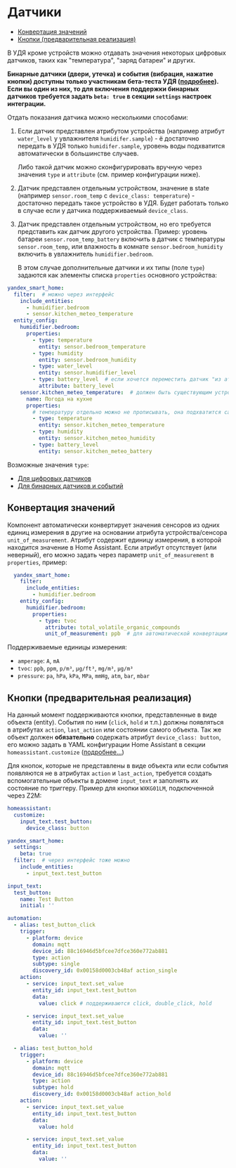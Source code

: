 
# Датчики

- [Конвертация значений](#конвертация-значений)
- [Кнопки (предварительная реализация)](#кнопки-предварительная-реализация)

В УДЯ кроме устройств можно отдавать значения некоторых цифровых датчиков, таких как "температура", "заряд батареи" и других.

**Бинарные датчики (двери, утечка) и события (вибрация, нажатие кнопки) доступны только участникам бета-теста УДЯ ([подробнее](https://yandex.ru/dev/dialogs/smart-home/doc/concepts/event.html)). Если вы один из них, то для включения поддержки бинарных датчиков требуется задать `beta: true` в секции `settings` настроек интеграции.**

Отдать показания датчика можно несколькими способами:
1. Если датчик представлен атрибутом устройства (например атрибут `water_level` у увлажнителя `humidifer.sample`) -
ё   достаточно передать в УДЯ только `humidifer.sample`, уровень воды подхватится автоматически в большинстве случаев.

   Либо такой датчик можно сконфигурировать вручную через значения `type` и `attribute` (см. пример конфигурации ниже).

2. Датчик представлен отдельным устройством, значение в state (например `sensor.room_temp` с `device_class: temperature`) -
   достаточно передать такое устройство в УДЯ. Будет работать только в случае если у датчика поддерживаемый `device_class`.

3. Датчик представлен отдельным устройством, но его требуется представить как датчик другого устройства.
   Пример: уровень батареи `sensor.room_temp_battery` включить в датчик с температуры `sensor.room_temp`, или
   влажность в комнате `sensor.bedroom_humidity` включить в увлажнитель `humidifier.bedroom`.

   В этом случае дополнительные датчики и их типы (поле `type`) задаются как элементы списка `properties` основного устройства:
  ```yaml
  yandex_smart_home:
    filter:  # можно через интерфейс
      include_entities:
        - humidifier.bedroom
        - sensor.kitchen_meteo_temperature
    entity_config:
      humidifier.bedroom:
        properties:
          - type: temperature
            entity: sensor.bedroom_temperature
          - type: humidity
            entity: sensor.bedroom_humidity
          - type: water_level
            entity: sensor.humidifier_level
          - type: battery_level  # если хочется переместить датчик "из атрибута" в конец списка
            attribute: battery_level
      sensor.kitchen_meteo_temperature:  # должен быть существующим устройством
        name: Погода на кухне
        properties:
          # температуру отдельно можно не прописывать, она подхватится сама
          - type: temperature
            entity: sensor.kitchen_meteo_temperature
          - type: humidity
            entity: sensor.kitchen_meteo_humidity
          - type: battery_level
            entity: sensor.kitchen_meteo_battery
  ```
  Возможные значения `type`:
  * [Для цифровых датчиков](https://yandex.ru/dev/dialogs/smart-home/doc/concepts/float-instance.html)
  * [Для бинарных датчиков и событий](https://yandex.ru/dev/dialogs/smart-home/doc/concepts/event-instance.html)

## Конвертация значений
Компонент автоматически конвертирует значения сенсоров из одних единиц измерения в другие на основании атрибута устройства/сенсора `unit_of_measurement`. Атрибут содержит единицу измерения, в которой находится значение в Home Assistant. Если атрибут отсутствует (или неверный), его можно задать через параметр `unit_of_measurement` в `properties`, пример:
```yaml
  yandex_smart_home:
    filter:
      include_entities:
        - humidifier.bedroom
    entity_config:
      humidifier.bedroom:
        properties:
          - type: tvoc
            attribute: total_volatile_organic_compounds
            unit_of_measurement: ppb  # для автоматической конвертации из миллиардных долей в мкг/м³
```

Поддерживаемые единицы измерения:
* `amperage`: `A`, `mA`
* `tvoc`: `ppb`, `ppm`, `p/m³`, `μg/ft³`, `mg/m³`, `µg/m³`
* `pressure`: `pa`, `hPa`, `kPa`, `MPa`, `mmHg`, `atm`, `bar`, `mbar`


## Кнопки (предварительная реализация)
На данный момент поддерживаются кнопки, представленные в виде объекта (entity). События по ним (`click`, `hold` и т.п.) должны появляться в атрибутах `action`, `last_action` или состоянии самого объекта. Так же объект должен **обязательно** содержать атрибут `device_class: button`, его можно задать в YAML конфигурации Home Assistant в секции `homeassistant.customize` ([подробнее...](https://www.home-assistant.io/docs/configuration/customizing-devices/#manual-customization))

Для кнопок, которые не представлены в виде объекта или если события появляются не в атрибутах `action` и `last_action`, требуется создать вспомогательные объекты в домене `input_text` и заполнять их состояние по триггеру. Пример для кнопки `WXKG01LM`, подключенной через Z2M:
```yaml
homeassistant:
  customize:
    input_text.test_button:
      device_class: button

yandex_smart_home:
  settings:
    beta: true
  filter:  # через интерфейс тоже можно
    include_entities:
      - input_text.test_button

input_text:
  test_button:
    name: Test Button
    initial: ''

automation:
  - alias: test_button_click
    trigger:
      - platform: device
        domain: mqtt
        device_id: 88c16946d5bfcee7dfce360e772ab881
        type: action
        subtype: single
        discovery_id: 0x00158d0003cb48af action_single
    action:
      - service: input_text.set_value
        entity_id: input_text.test_button
        data:
          value: click # поддерживаются click, double_click, hold

      - service: input_text.set_value
        entity_id: input_text.test_button
        data:
          value: ''

  - alias: test_button_hold
    trigger:
      - platform: device
        domain: mqtt
        device_id: 88c16946d5bfcee7dfce360e772ab881
        type: action
        subtype: hold
        discovery_id: 0x00158d0003cb48af action_hold
    action:
      - service: input_text.set_value
        entity_id: input_text.test_button
        data:
          value: hold

      - service: input_text.set_value
        entity_id: input_text.test_button
        data:
          value: ''
```
